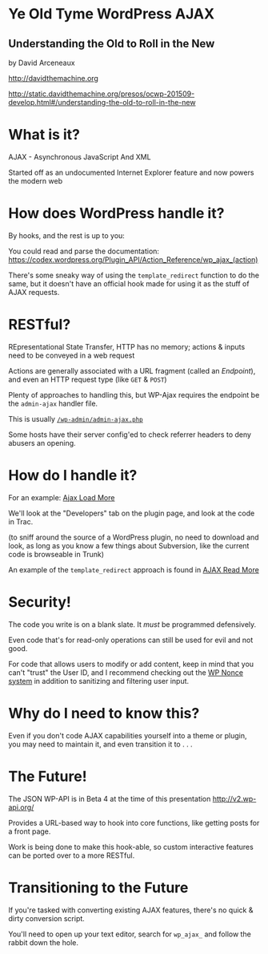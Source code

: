 # Ye Old Tyme WordPress AJAX

## Understanding the Old to Roll in the New

by David Arceneaux

<http://davidthemachine.org>

<http://static.davidthemachine.org/presos/ocwp-201509-develop.html#/understanding-the-old-to-roll-in-the-new>

# What is it?

AJAX - Asynchronous JavaScript And XML

Started off as an undocumented Internet Explorer feature and now powers the
modern web

# How does WordPress handle it?

By hooks, and the rest is up to you:

You could read and parse the documentation:
<https://codex.wordpress.org/Plugin_API/Action_Reference/wp_ajax_(action)>

There's some sneaky way of using the `template_redirect` function to do the
same, but it doesn't have an official hook made for using it as the stuff of
AJAX requests.

# RESTful?

REpresentational State Transfer, HTTP has no memory; actions & inputs need to be
conveyed in a web request

Actions are generally associated with a URL fragment (called an *Endpoint*), and
even an HTTP request type (like `GET` & `POST`)

Plenty of approaches to handling this, but WP-Ajax requires the endpoint be the
`admin-ajax` handler file.

This is usually [`/wp-admin/admin-ajax.php`](https://core.trac.wordpress.org/browser/trunk/src/wp-admin/admin-ajax.php)

Some hosts have their server config'ed to check referrer headers to deny abusers
an opening.

# How do I handle it?

For an example: [Ajax Load More](https://wordpress.org/plugins/ajax-load-more/)

We'll look at the "Developers" tab on the plugin page, and look at the code in
Trac.

(to sniff around the source of a WordPress plugin, no need to download and look,
as long as you know a few things about Subversion, like the current code is
browseable in Trunk)

An example of the `template_redirect` approach is found in [AJAX Read
More](https://wordpress.org/plugins/ajax-read-more/)

# Security!

The code you write is on a blank slate. It *must* be programmed defensively.

Even code that's for read-only operations can still be used for evil and not
good.

For code that allows users to modify or add content, keep in mind that you can't
"trust" the User ID, and I recommend checking out the [WP Nonce
system](http://codex.wordpress.org/WordPress_Nonces) in addition to sanitizing
and filtering user input.

# Why do I need to know this?

Even if you don't code AJAX capabilities yourself into a theme or plugin, you
may need to maintain it, and even transition it to . . .

# The Future!

The JSON WP-API is in Beta 4 at the time of this presentation <http://v2.wp-api.org/>

Provides a URL-based way to hook into core functions, like getting posts for
a front page.

Work is being done to make this hook-able, so custom interactive features can be
ported over to a more RESTful.

# Transitioning to the Future

If you're tasked with converting existing AJAX features, there's no
quick & dirty conversion script.

You'll need to open up your text editor, search for `wp_ajax_` and follow the
rabbit down the hole.
